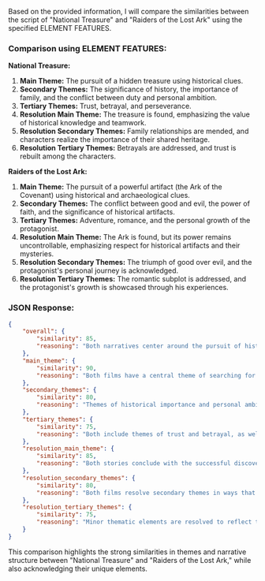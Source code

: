 Based on the provided information, I will compare the similarities between the script of "National Treasure" and "Raiders of the Lost Ark" using the specified ELEMENT FEATURES.

### Comparison using ELEMENT FEATURES:

**National Treasure:**
1. **Main Theme:** The pursuit of a hidden treasure using historical clues.
2. **Secondary Themes:** The significance of history, the importance of family, and the conflict between duty and personal ambition.
3. **Tertiary Themes:** Trust, betrayal, and perseverance.
4. **Resolution Main Theme:** The treasure is found, emphasizing the value of historical knowledge and teamwork.
5. **Resolution Secondary Themes:** Family relationships are mended, and characters realize the importance of their shared heritage.
6. **Resolution Tertiary Themes:** Betrayals are addressed, and trust is rebuilt among the characters.

**Raiders of the Lost Ark:**
1. **Main Theme:** The pursuit of a powerful artifact (the Ark of the Covenant) using historical and archaeological clues.
2. **Secondary Themes:** The conflict between good and evil, the power of faith, and the significance of historical artifacts.
3. **Tertiary Themes:** Adventure, romance, and the personal growth of the protagonist.
4. **Resolution Main Theme:** The Ark is found, but its power remains uncontrollable, emphasizing respect for historical artifacts and their mysteries.
5. **Resolution Secondary Themes:** The triumph of good over evil, and the protagonist's personal journey is acknowledged.
6. **Resolution Tertiary Themes:** The romantic subplot is addressed, and the protagonist's growth is showcased through his experiences.

### JSON Response:
```json
{
    "overall": {
        "similarity": 85,
        "reasoning": "Both narratives center around the pursuit of historically significant treasures using clues and face similar themes of adventure, historical significance, and personal growth."
    },
    "main_theme": {
        "similarity": 90,
        "reasoning": "Both films have a central theme of searching for a historically significant artifact using clues, though one focuses on a national treasure and the other on a religious artifact."
    },
    "secondary_themes": {
        "similarity": 80,
        "reasoning": "Themes of historical importance and personal ambition are central in both, though 'National Treasure' emphasizes family more, while 'Raiders' focuses on the conflict between good and evil."
    },
    "tertiary_themes": {
        "similarity": 75,
        "reasoning": "Both include themes of trust and betrayal, as well as personal perseverance. However, 'Raiders' includes more emphasis on adventure and romance."
    },
    "resolution_main_theme": {
        "similarity": 85,
        "reasoning": "Both stories conclude with the successful discovery of the treasure/artifact, underscoring the main theme of the pursuit of knowledge and historical significance."
    },
    "resolution_secondary_themes": {
        "similarity": 80,
        "reasoning": "Both films resolve secondary themes in ways that reflect character growth and the triumph of underlying values, though their focuses differ slightly."
    },
    "resolution_tertiary_themes": {
        "similarity": 75,
        "reasoning": "Minor thematic elements are resolved to reflect the broader themes, with 'National Treasure' focusing more on family and 'Raiders' on the protagonist's personal journey and relationships."
    }
}
```

This comparison highlights the strong similarities in themes and narrative structure between "National Treasure" and "Raiders of the Lost Ark," while also acknowledging their unique elements.